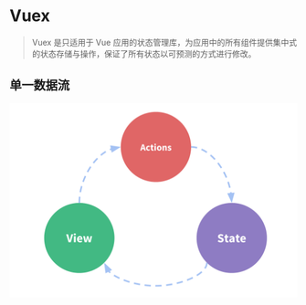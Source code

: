 # Vuex

> Vuex 是只适用于 Vue 应用的状态管理库，为应用中的所有组件提供集中式的状态存储与操作，保证了所有状态以可预测的方式进行修改。

## 单一数据流

![](../imgs/vuex-flow.png)

## 
